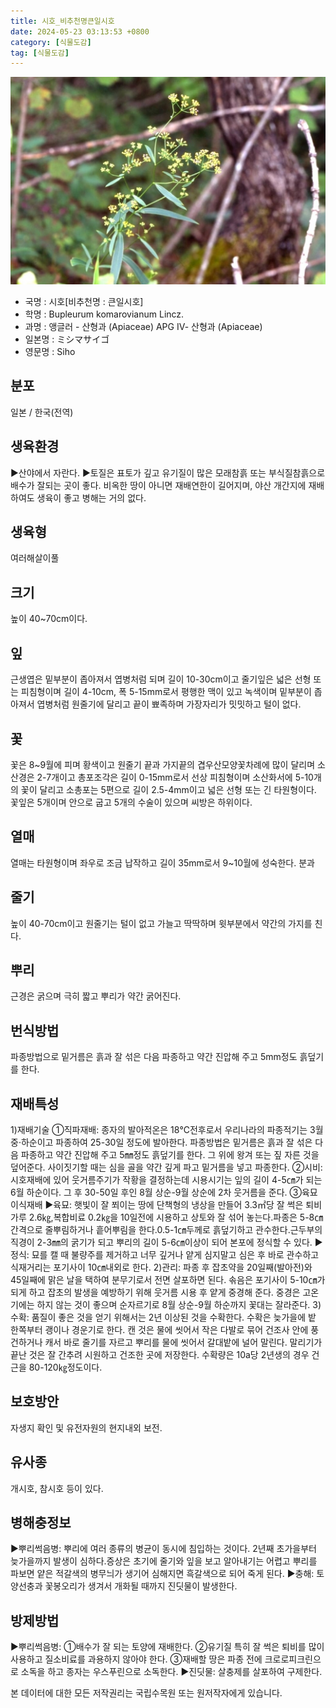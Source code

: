 ```yaml
---
title: 시호_비추천명큰일시호
date: 2024-05-23 03:13:53 +0800
category: [식물도감]
tag: [식물도감]
---
```




![시호[비추천명 : 큰일시호]](/assets/img/fileUpload/plants/basic/Umbelliferae/Bupleurum/7391/2_th2.JPG)
- 국명 : 시호[비추천명 : 큰일시호]
- 학명 : Bupleurum komarovianum Lincz.
- 과명 : 앵글러 - 산형과 (Apiaceae) APG Ⅳ- 산형과 (Apiaceae)
- 일본명 : ミシマサイゴ
- 영문명 : Siho


## 분포
일본 / 한국(전역) 
## 생육환경
▶산야에서 자란다.
▶토질은 표토가 깊고 유기질이 많은 모래참흙 또는 부식질참흙으로 배수가 잘되는 곳이 좋다. 비옥한 땅이 아니면 재배연한이 길어지며, 야산 개간지에 재배하여도 생육이 좋고 병해는 거의 없다.
## 생육형
여러해살이풀 
## 크기
높이 40~70cm이다.
## 잎
근생엽은 밑부분이 좁아져서 엽병처럼 되며 길이 10-30cm이고 줄기잎은 넓은 선형 또는 피침형이며 길이 4-10cm, 폭 5-15mm로서 평행한 맥이 있고 녹색이며 밑부분이 좁아져서 엽병처럼 원줄기에 달리고 끝이 뾰족하며 가장자리가 밋밋하고 털이 없다.
## 꽃
꽃은 8~9월에 피며 황색이고 원줄기 끝과 가지끝의 겹우산모양꽃차례에 많이 달리며 소산경은 2-7개이고 총포조각은 길이 0-15mm로서 선상 피침형이며 소산화서에 5-10개의 꽃이 달리고 소총포는 5편으로 길이 2.5-4mm이고 넓은 선형 또는 긴 타원형이다. 꽃잎은 5개이며 안으로 굽고 5개의 수술이 있으며 씨방은 하위이다.
## 열매
열매는 타원형이며 좌우로 조금 납작하고 길이 35mm로서 9~10월에 성숙한다. 분과
## 줄기
높이 40-70cm이고 원줄기는 털이 없고 가늘고 딱딱하며 윗부분에서 약간의 가지를 친다.
## 뿌리
근경은 굵으며 극히 짧고 뿌리가 약간 굵어진다.
## 번식방법
파종방법으로 밑거름은 흙과 잘 섞은 다음 파종하고 약간 진압해 주고 5mm정도 흙덮기를 한다.
## 재배특성
1)재배기술 
①직파재배: 종자의 발아적온은 18℃전후로서 우리나라의 파종적기는 3월 중·하순이고 파종하여 25-30일 정도에 발아한다. 파종방법은 밑거름은 흙과 잘 섞은 다음 파종하고 약간 진압해 주고 5㎜정도 흙덮기를 한다. 그 위에 왕겨 또는 짚 자른 것을 덮어준다. 사이짓기할 때는 심을 골을 약간 깊게 파고 밑거름을 넣고 파종한다. 
②시비: 시호재배에 있어 웃거름주기가 작황을 결정하는데 시용시기는 잎의 길이 4-5㎝가 되는 6월 하순이다. 그 후 30-50일 후인 8월 상순-9월 상순에 2차 웃거름을 준다.
③육묘이식재배 
▶육묘: 햇빛이 잘 쬐이는 땅에 단책형의 냉상을 만들어 3.3㎡당 잘 썩은 퇴비가루 2.6㎏,복합비료 0.2㎏을 10일전에 시용하고 상토와 잘 섞어 놓는다.파종은 5-8㎝간격으로 줄뿌림하거나 흩어뿌림을 한다.0.5-1㎝두께로 흙덮기하고 관수한다.근두부의 직경이 2-3㎜의 굵기가 되고 뿌리의 길이 5-6㎝이상이 되어 본포에 정식할 수 있다.
▶정식: 묘를 캘 때 불량주를 제거하고 너무 깊거나 얕게 심지말고 심은 후 바로 관수하고 식재거리는 포기사이 10㎝내외로 한다.
2)관리: 파종 후 잡초약을 20일째(발아전)와 45일째에 맑은 날을 택하여 분무기로서 전면 살포하면 된다. 솎음은 포기사이 5-10㎝가 되게 하고 잡초의 발생을 예방하기 위해 웃거름 시용 후 얕게 중경해 준다. 중경은 고온기에는 하지 않는 것이 좋으며 순자르기로 8월 상순-9월 하순까지 꽃대는 잘라준다.
3)수확: 품질이 좋은 것을 얻기 위해서는 2년 이상된 것을 수확한다. 수확은 늦가을에 밭 한쪽부터 괭이나 경운기로 한다. 캔 것은 물에 씻어서 작은 다발로 묶어 건조사 안에 풍건하거나 캐서 바로 줄기를 자르고 뿌리를 물에 씻어서 갈대밭에 널어 말린다. 말리기가 끝난 것은 잘 간추려 시원하고 건조한 곳에 저장한다. 수확량은 10a당 2년생의 경우 건근을 80-120㎏정도이다.
## 보호방안
자생지 확인 및 유전자원의 현지내외 보전.
## 유사종
개시호, 참시호 등이 있다.
## 병해충정보
▶뿌리썩음병: 뿌리에 여러 종류의 병균이 동시에 침입하는 것이다. 2년째 초가을부터 늦가을까지 발생이 심하다.증상은 초기에 줄기와 잎을 보고 알아내기는 어렵고 뿌리를 파보면 얕은 적갈색의 병무늬가 생기어 심해지면 흑갈색으로 되어 죽게 된다.
▶충해: 토양선충과 꽃봉오리가 생겨서 개화될 때까지 진딧물이 발생한다.
## 방제방법
▶뿌리썩음병: ①배수가 잘 되는 토양에 재배한다. ②유기질 특히 잘 썩은 퇴비를 많이 사용하고 질소비료를 과용하지 않아야 한다. ③재배할 땅은 파종 전에 크로로피크린으로 소독을 하고 종자는 우스푸린으로 소독한다.
▶진딧물: 살충제를 살포하여 구제한다.






본 데이터에 대한 모든 저작권리는 국립수목원 또는 원저작자에게 있습니다.

